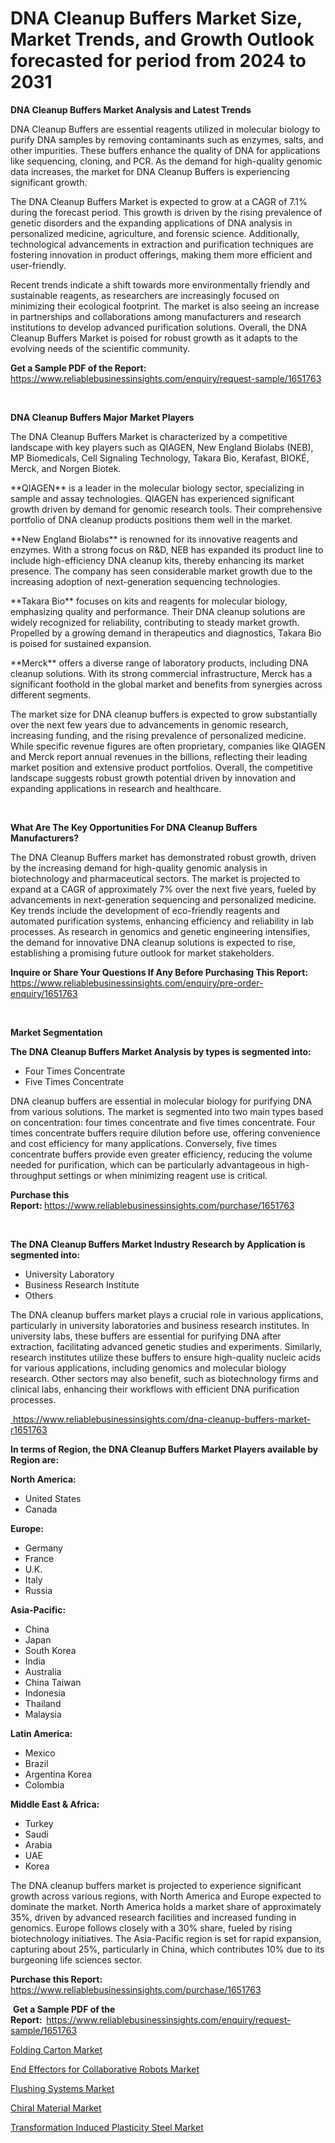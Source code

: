<p><h1>DNA Cleanup Buffers Market Size, Market Trends, and Growth Outlook forecasted for period from 2024 to 2031</h1></p><p><strong>DNA Cleanup Buffers Market Analysis and Latest Trends</strong></p>
<p><p>DNA Cleanup Buffers are essential reagents utilized in molecular biology to purify DNA samples by removing contaminants such as enzymes, salts, and other impurities. These buffers enhance the quality of DNA for applications like sequencing, cloning, and PCR. As the demand for high-quality genomic data increases, the market for DNA Cleanup Buffers is experiencing significant growth.</p><p>The DNA Cleanup Buffers Market is expected to grow at a CAGR of 7.1% during the forecast period. This growth is driven by the rising prevalence of genetic disorders and the expanding applications of DNA analysis in personalized medicine, agriculture, and forensic science. Additionally, technological advancements in extraction and purification techniques are fostering innovation in product offerings, making them more efficient and user-friendly.</p><p>Recent trends indicate a shift towards more environmentally friendly and sustainable reagents, as researchers are increasingly focused on minimizing their ecological footprint. The market is also seeing an increase in partnerships and collaborations among manufacturers and research institutions to develop advanced purification solutions. Overall, the DNA Cleanup Buffers Market is poised for robust growth as it adapts to the evolving needs of the scientific community.</p></p>
<p><strong>Get a Sample PDF of the Report:&nbsp;</strong> <a href="https://www.reliablebusinessinsights.com/enquiry/request-sample/1651763?utm_campaign=39&utm_medium=2&utm_source=Github&utm_content=ia&utm_term=27092024&utm_id=dna-cleanup-buffers">https://www.reliablebusinessinsights.com/enquiry/request-sample/1651763</a></p>
<p>&nbsp;</p>
<p><strong>DNA Cleanup Buffers Major Market Players</strong></p>
<p><p>The DNA Cleanup Buffers Market is characterized by a competitive landscape with key players such as QIAGEN, New England Biolabs (NEB), MP Biomedicals, Cell Signaling Technology, Takara Bio, Kerafast, BIOKÉ, Merck, and Norgen Biotek.</p><p>**QIAGEN** is a leader in the molecular biology sector, specializing in sample and assay technologies. QIAGEN has experienced significant growth driven by demand for genomic research tools. Their comprehensive portfolio of DNA cleanup products positions them well in the market.</p><p>**New England Biolabs** is renowned for its innovative reagents and enzymes. With a strong focus on R&D, NEB has expanded its product line to include high-efficiency DNA cleanup kits, thereby enhancing its market presence. The company has seen considerable market growth due to the increasing adoption of next-generation sequencing technologies.</p><p>**Takara Bio** focuses on kits and reagents for molecular biology, emphasizing quality and performance. Their DNA cleanup solutions are widely recognized for reliability, contributing to steady market growth. Propelled by a growing demand in therapeutics and diagnostics, Takara Bio is poised for sustained expansion.</p><p>**Merck** offers a diverse range of laboratory products, including DNA cleanup solutions. With its strong commercial infrastructure, Merck has a significant foothold in the global market and benefits from synergies across different segments.</p><p>The market size for DNA cleanup buffers is expected to grow substantially over the next few years due to advancements in genomic research, increasing funding, and the rising prevalence of personalized medicine. While specific revenue figures are often proprietary, companies like QIAGEN and Merck report annual revenues in the billions, reflecting their leading market position and extensive product portfolios. Overall, the competitive landscape suggests robust growth potential driven by innovation and expanding applications in research and healthcare.</p></p>
<p>&nbsp;</p>
<p><strong>What Are The Key Opportunities For DNA Cleanup Buffers Manufacturers?</strong></p>
<p><p>The DNA Cleanup Buffers market has demonstrated robust growth, driven by the increasing demand for high-quality genomic analysis in biotechnology and pharmaceutical sectors. The market is projected to expand at a CAGR of approximately 7% over the next five years, fueled by advancements in next-generation sequencing and personalized medicine. Key trends include the development of eco-friendly reagents and automated purification systems, enhancing efficiency and reliability in lab processes. As research in genomics and genetic engineering intensifies, the demand for innovative DNA cleanup solutions is expected to rise, establishing a promising future outlook for market stakeholders.</p></p>
<p><strong>Inquire or Share Your Questions If Any Before Purchasing This Report:</strong> <a href="https://www.reliablebusinessinsights.com/enquiry/pre-order-enquiry/1651763?utm_campaign=39&utm_medium=2&utm_source=Github&utm_content=ia&utm_term=27092024&utm_id=dna-cleanup-buffers">https://www.reliablebusinessinsights.com/enquiry/pre-order-enquiry/1651763</a></p>
<p>&nbsp;</p>
<p><strong>Market Segmentation</strong></p>
<p><strong>The DNA Cleanup Buffers Market Analysis by types is segmented into:</strong></p>
<p><ul><li>Four Times Concentrate</li><li>Five Times Concentrate</li></ul></p>
<p><p>DNA cleanup buffers are essential in molecular biology for purifying DNA from various solutions. The market is segmented into two main types based on concentration: four times concentrate and five times concentrate. Four times concentrate buffers require dilution before use, offering convenience and cost efficiency for many applications. Conversely, five times concentrate buffers provide even greater efficiency, reducing the volume needed for purification, which can be particularly advantageous in high-throughput settings or when minimizing reagent use is critical.</p></p>
<p><strong>Purchase this Report:&nbsp;</strong><a href="https://www.reliablebusinessinsights.com/purchase/1651763?utm_campaign=39&utm_medium=2&utm_source=Github&utm_content=ia&utm_term=27092024&utm_id=dna-cleanup-buffers">https://www.reliablebusinessinsights.com/purchase/1651763</a></p>
<p>&nbsp;</p>
<p><strong>The DNA Cleanup Buffers Market Industry Research by Application is segmented into:</strong></p>
<p><ul><li>University Laboratory</li><li>Business Research Institute</li><li>Others</li></ul></p>
<p><p>The DNA cleanup buffers market plays a crucial role in various applications, particularly in university laboratories and business research institutes. In university labs, these buffers are essential for purifying DNA after extraction, facilitating advanced genetic studies and experiments. Similarly, research institutes utilize these buffers to ensure high-quality nucleic acids for various applications, including genomics and molecular biology research. Other sectors may also benefit, such as biotechnology firms and clinical labs, enhancing their workflows with efficient DNA purification processes.</p></p>
<p><a href="https://www.reliablebusinessinsights.com/dna-cleanup-buffers-market-r1651763?utm_campaign=39&utm_medium=2&utm_source=Github&utm_content=ia&utm_term=27092024&utm_id=dna-cleanup-buffers">&nbsp;https://www.reliablebusinessinsights.com/dna-cleanup-buffers-market-r1651763</a></p>
<p><strong>In terms of Region, the DNA Cleanup Buffers Market Players available by Region are:</strong></p>
<p>
    <p> <strong> North America: </strong>
        <ul>
            <li>United States</li>
            <li>Canada</li>
        </ul>
        </p> 
    <p> <strong> Europe: </strong>
        <ul>
            <li>Germany</li>
            <li>France</li>
            <li>U.K.</li>
            <li>Italy</li>
            <li>Russia</li>
        </ul>
        </p> 
    <p> <strong> Asia-Pacific: </strong>
        <ul>
            <li>China</li>
            <li>Japan</li>
            <li>South Korea</li>
            <li>India</li>
            <li>Australia</li>
            <li>China Taiwan</li>
            <li>Indonesia</li>
            <li>Thailand</li>
            <li>Malaysia</li>
        </ul>
        </p> 
    <p> <strong> Latin America: </strong>
        <ul>
            <li>Mexico</li>
            <li>Brazil</li>
            <li>Argentina Korea</li>
            <li>Colombia</li>
        </ul>
        </p> 
    <p> <strong> Middle East & Africa: </strong>
        <ul>
            <li>Turkey</li>
            <li>Saudi</li>
            <li>Arabia</li>
            <li>UAE</li>
            <li>Korea</li>
        </ul>
    </p>
    </p>
<p><p>The DNA cleanup buffers market is projected to experience significant growth across various regions, with North America and Europe expected to dominate the market. North America holds a market share of approximately 35%, driven by advanced research facilities and increased funding in genomics. Europe follows closely with a 30% share, fueled by rising biotechnology initiatives. The Asia-Pacific region is set for rapid expansion, capturing about 25%, particularly in China, which contributes 10% due to its burgeoning life sciences sector.</p></p>
<p><strong>Purchase this Report: </strong><a href="https://www.reliablebusinessinsights.com/purchase/1651763?utm_campaign=39&utm_medium=2&utm_source=Github&utm_content=ia&utm_term=27092024&utm_id=dna-cleanup-buffers">https://www.reliablebusinessinsights.com/purchase/1651763</a></p>
<p>&nbsp;<strong>Get a Sample PDF of the Report:&nbsp;&nbsp;</strong><a href="https://www.reliablebusinessinsights.com/enquiry/request-sample/1651763?utm_campaign=39&utm_medium=2&utm_source=Github&utm_content=ia&utm_term=27092024&utm_id=dna-cleanup-buffers">https://www.reliablebusinessinsights.com/enquiry/request-sample/1651763</a></p>
<p><strong></strong></p>
<p><p><a href="https://issuu.com/reportprime-2/docs/folding-carton-market-size-2030.ppt_013489aeea84d9?utm_campaign=39&utm_medium=2&utm_source=Github&utm_content=ia&utm_term=27092024&utm_id=dna-cleanup-buffers">Folding Carton Market</a></p><p><a href="https://github.com/jshortgtq/Market-Research-Report-List-1/blob/main/end-effectors-for-collaborative-robots-market.md?utm_campaign=39&utm_medium=2&utm_source=Github&utm_content=ia&utm_term=27092024&utm_id=dna-cleanup-buffers">End Effectors for Collaborative Robots Market</a></p><p><a href="https://issuu.com/reportprime-2/docs/flushing-systems-market-size-2030.p_85e8f00cd81575?utm_campaign=39&utm_medium=2&utm_source=Github&utm_content=ia&utm_term=27092024&utm_id=dna-cleanup-buffers">Flushing Systems Market</a></p><p><a href="https://www.linkedin.com/pulse/global-chiral-material-market-trends-analysis-future-growth-mqwbf?utm_campaign=39&utm_medium=2&utm_source=Github&utm_content=ia&utm_term=27092024&utm_id=dna-cleanup-buffers">Chiral Material Market</a></p><p><a href="https://www.linkedin.com/pulse/global-transformation-induced-plasticity-steel-market-landscape-ipsvf?utm_campaign=39&utm_medium=2&utm_source=Github&utm_content=ia&utm_term=27092024&utm_id=dna-cleanup-buffers">Transformation Induced Plasticity Steel Market</a></p></p>